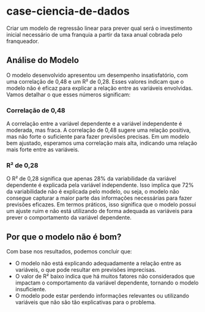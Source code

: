 # case-ciencia-de-dados

Criar um modelo de regressão linear para prever qual será o investimento inicial necessário de uma franquia a partir da taxa anual cobrada pelo franqueador.

## Análise do Modelo

O modelo desenvolvido apresentou um desempenho insatisfatório, com uma correlação de 0,48 e um R² de 0,28. Esses valores indicam que o modelo não é eficaz para explicar a relação entre as variáveis envolvidas. Vamos detalhar o que esses números significam:

### Correlação de 0,48

A correlação entre a variável dependente e a variável independente é moderada, mas fraca. A correlação de 0,48 sugere uma relação positiva, mas não forte o suficiente para fazer previsões precisas. Em um modelo bem ajustado, esperamos uma correlação mais alta, indicando uma relação mais forte entre as variáveis.

### R² de 0,28

O R² de 0,28 significa que apenas 28% da variabilidade da variável dependente é explicada pela variável independente. Isso implica que 72% da variabilidade não é explicada pelo modelo, ou seja, o modelo não consegue capturar a maior parte das informações necessárias para fazer previsões eficazes. Em termos práticos, isso significa que o modelo possui um ajuste ruim e não está utilizando de forma adequada as variáveis para prever o comportamento da variável dependente.

## Por que o modelo não é bom?

Com base nos resultados, podemos concluir que:

- O modelo não está explicando adequadamente a relação entre as variáveis, o que pode resultar em previsões imprecisas.
- O valor de R² baixo indica que há muitos fatores não considerados que impactam o comportamento da variável dependente, tornando o modelo insuficiente.
- O modelo pode estar perdendo informações relevantes ou utilizando variáveis que não são tão explicativas para o problema.
